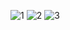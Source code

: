 ![1](https://github.com/JonathanBaquero01/MyFirstAPI_REST/assets/78324860/dab84647-c47b-432e-9a4a-de13424035a6)
![2](https://github.com/JonathanBaquero01/MyFirstAPI_REST/assets/78324860/7a4db8dc-8067-4d61-b6e4-99e88a1be24f)
![3](https://github.com/JonathanBaquero01/MyFirstAPI_REST/assets/78324860/aaf269c3-a8be-4e33-a6c2-60eb23b3b10f)
